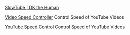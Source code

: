 
[SlowTube | DK the Human](https://www.dkthehuman.com/slowtube)

[Video Speed Controller](https://github.com/codebicycle/videospeed)
Control Speed of YouTube Videos

[YouTube Speed Control](https://github.com/avi12/youtube-speed-control)
Control Speed of YouTube Videos

